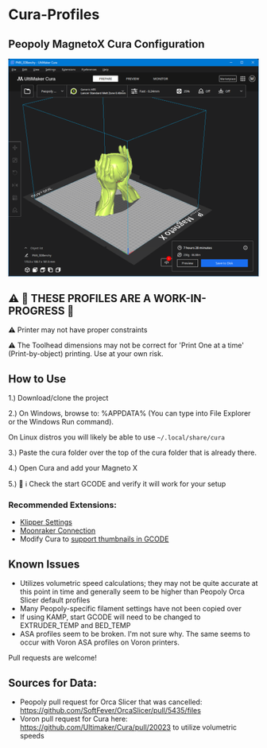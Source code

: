 # Cura-Profiles
## Peopoly MagnetoX Cura Configuration
![alt text](image.png)

## ⚠️ 🚧 THESE PROFILES ARE A WORK-IN-PROGRESS 🚧

⚠️ Printer may not have proper constraints

⚠️ The Toolhead dimensions may not be correct for 'Print One at a time' (Print-by-object) printing. Use at your own risk.

## How to Use
1.) Download/clone the project

2.) On Windows, browse to: %APPDATA% (You can type into File Explorer or the Windows Run command).

On Linux distros you will likely be able to use `~/.local/share/cura`

3.) Paste the cura folder over the top of the cura folder that is already there.

4.) Open Cura and add your Magneto X 

5.) 🛑 ℹ️ Check the start GCODE and verify it will work for your setup

### Recommended Extensions:
+ [Klipper Settings](https://marketplace.ultimaker.com/app/cura/plugins/JJGraphiX/KlipperSettingsPlugin)
+ [Moonraker Connection](https://marketplace.ultimaker.com/app/cura/plugins/emtrax/MoonrakerConnection)
+ Modify Cura to [support thumbnails in GCODE](https://docs.fluidd.xyz/features/thumbnails#cura-with-post-processing-script)

## Known Issues
+ Utilizes volumetric speed calculations; they may not be quite accurate at this point in time and generally seem to be higher than Peopoly Orca Slicer default profiles
+ Many Peopoly-specific filament settings have not been copied over
+ If using KAMP, start GCODE will need to be changed to EXTRUDER_TEMP and BED_TEMP
+ ASA profiles seem to be broken. I'm not sure why. The same seems to occur with Voron ASA profiles on Voron printers.

Pull requests are welcome!

## Sources for Data:
+ Peopoly pull request for Orca Slicer that was cancelled: https://github.com/SoftFever/OrcaSlicer/pull/5435/files
+ Voron pull request for Cura here: https://github.com/Ultimaker/Cura/pull/20023 to utilize volumetric speeds
